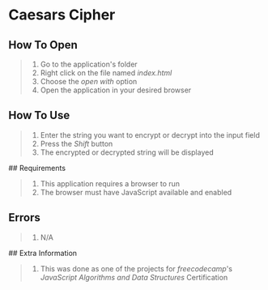 # Caesars Cipher

## How To Open
> 1. Go to the application's folder
> 2. Right click on the file named _index.html_
> 3. Choose the _open with_ option
> 4. Open the application in your desired browser

## How To Use
> 1. Enter the string you want to encrypt or decrypt into the input field
> 2. Press the _Shift_ button
> 3. The encrypted or decrypted string will be displayed

## Requirements
> 1. This application requires a browser to run
> 2. The browser must have JavaScript available and enabled

## Errors
> 1. N/A

## Extra Information
> 1. This was done as one of the projects for _freecodecamp_'s _JavaScript Algorithms and Data Structures_ Certification